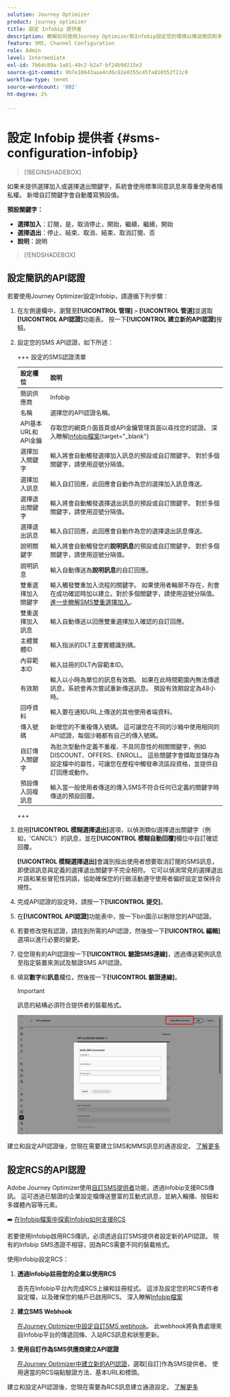 ```yaml
---
solution: Journey Optimizer
product: journey optimizer
title: 設定 Infobip 提供者
description: 瞭解如何使用Journey Optimizer和Infobip設定您的環境以傳送簡訊和多媒體簡訊
feature: SMS, Channel Configuration
role: Admin
level: Intermediate
exl-id: 7b6dc89a-1a81-49c2-b2a7-bf24b9d215e3
source-git-commit: 9b7e10643aaa4cd6c82e0355c45fa810352f21c0
workflow-type: tm+mt
source-wordcount: '882'
ht-degree: 2%

---
```


# 設定 Infobip 提供者 {#sms-configuration-infobip}

>[!BEGINSHADEBOX]

如果未提供選擇加入或選擇退出關鍵字，系統會使用標準同意訊息來尊重使用者隱私權。 新增自訂關鍵字會自動覆寫預設值。

**預設關鍵字：**

* **選擇加入**：訂閱，是，取消停止，開始，繼續，繼續，開始
* **選擇退出**：停止、結束、取消、結束、取消訂閱、否
* **說明**：說明

>[!ENDSHADEBOX]

## 設定簡訊的API認證

若要使用Journey Optimizer設定Infobip，請遵循下列步驟：

1. 在左側邊欄中，瀏覽至&#x200B;**[!UICONTROL 管理]** `>` **[!UICONTROL 管道]**&#x200B;並選取&#x200B;**[!UICONTROL API認證]**&#x200B;功能表。 按一下&#x200B;**[!UICONTROL 建立新的API認證]**&#x200B;按鈕。

1. 設定您的SMS API認證，如下所述：

   +++ 設定的SMS認證清單

   | 設定欄位 | 說明 |
   |---|---|    
   | 簡訊供應商 | Infobip |
   | 名稱 | 選擇您的API認證名稱。 |
   | API基本URL和API金鑰 | 存取您的網頁介面首頁或API金鑰管理頁面以尋找您的認證。 深入瞭解[Infobip檔案](https://www.infobip.com/docs/api){target="_blank"} |
   | 選擇加入關鍵字 | 輸入將會自動觸發選擇加入訊息的預設或自訂關鍵字。 對於多個關鍵字，請使用逗號分隔值。 |
   | 選擇加入訊息 | 輸入自訂回應，此回應會自動作為您的選擇加入訊息傳送。 |
   | 選擇退出關鍵字 | 輸入將會自動觸發選擇退出訊息的預設或自訂關鍵字。 對於多個關鍵字，請使用逗號分隔值。 |
   | 選擇退出訊息 | 輸入自訂回應，此回應會自動作為您的選擇退出訊息傳送。 |
   | 說明關鍵字 | 輸入將會自動觸發您的&#x200B;**說明訊息**&#x200B;的預設或自訂關鍵字。 對於多個關鍵字，請使用逗號分隔值。 |
   | 說明訊息 | 輸入自動傳送為&#x200B;**說明訊息**&#x200B;的自訂回應。 |
   | 雙重選擇加入關鍵字 | 輸入觸發雙重加入流程的關鍵字。 如果使用者輪廓不存在，則會在成功確認時加以建立。對於多個關鍵字，請使用逗號分隔值。 [進一步瞭解SMS雙重選擇加入](https://video.tv.adobe.com/v/3440291/?captions=chi_hant&learn=on)。 |
   | 雙重選擇加入訊息 | 輸入自動傳送以回應雙重選擇加入確認的自訂回應。 |
   | 主體實體ID | 輸入指派的DLT主要實體識別碼。 |
   | 內容範本ID | 輸入註冊的DLT內容範本ID。 |
   | 有效期 | 輸入以小時為單位的訊息有效期。 如果在此時間範圍內無法傳遞訊息，系統會再次嘗試重新傳送訊息。 預設有效期設定為48小時。 |
   | 回呼資料 | 輸入要在通知URL上傳送的其他使用者端資料。 |
   | 傳入號碼 | 新增您的不重複傳入號碼。 這可讓您在不同的沙箱中使用相同的API認證，每個沙箱都有自己的傳入號碼。 |
   | 自訂傳入關鍵字 | 為批次型動作定義不重複、不具同意性的相關關鍵字，例如DISCOUNT、OFFERS、ENROLL。 這些關鍵字會擷取並儲存為設定檔中的屬性，可讓您在歷程中觸發串流區段資格，並提供自訂回應或動作。 |
   | 預設傳入回複訊息 | 輸入當一般使用者傳送的傳入SMS不符合任何已定義的關鍵字時傳送的預設回覆。 |

   +++

1. 啟用&#x200B;**[!UICONTROL 模糊選擇退出]**&#x200B;選項，以偵測類似選擇退出關鍵字（例如，&#39;CANCIL&#39;）的訊息，並在&#x200B;**[!UICONTROL 模糊自動回覆]**&#x200B;欄位中自訂確認回覆。

   **[!UICONTROL 模糊選擇退出]**&#x200B;會識別指出使用者想要取消訂閱的SMS訊息，即使該訊息與定義的選擇退出關鍵字不完全相符。 它可以偵測常見的選擇退出片語和某些冒犯性詞語，協助確保您的行銷活動遵守使用者偏好設定並保持合規性。

1. 完成API認證的設定時，請按一下&#x200B;**[!UICONTROL 提交]**。

1. 在&#x200B;**[!UICONTROL API認證]**&#x200B;功能表中，按一下bin圖示以刪除您的API認證。

1. 若要修改現有認證，請找到所需的API認證，然後按一下&#x200B;**[!UICONTROL 編輯]**&#x200B;選項以進行必要的變更。

1. 從您現有的API認證按一下&#x200B;**[!UICONTROL 驗證SMS連線]**，透過傳送範例訊息至指定裝置來測試及驗證SMS API認證。

1. 填寫&#x200B;**數字**&#x200B;和&#x200B;**訊息**&#x200B;欄位，然後按一下&#x200B;**[!UICONTROL 驗證連線]**。

   >[!IMPORTANT]
   >
   >訊息的結構必須符合提供者的裝載格式。

   ![](assets/verify-connection.png)

建立和設定API認證後，您現在需要建立SMS和MMS訊息的通道設定。 [了解更多](sms-configuration-surface.md)

## 設定RCS的API認證

Adobe Journey Optimizer使用[自訂SMS提供者](sms-configuration-custom.md)功能，透過Infobip支援RCS傳訊。 這可透過已驗證的企業設定檔傳送豐富的互動式訊息，並納入輪播、按鈕和多媒體內容等元素。

➡️ [在Infobip檔案中探索Infobip如何支援RCS](https://www.infobip.com/docs/api/channels/rcs)

若要使用Infobip啟用RCS傳訊，必須透過自訂SMS提供者設定新的API認證。 現有的Infobip SMS憑證不相容，因為RCS需要不同的裝載格式。

使用Infobip設定RCS：

1. **透過Infobip註冊您的企業以使用RCS**

   首先在Infobip平台內完成RCS上線和註冊程式。 這涉及設定您的RCS寄件者設定檔，以及確保您的帳戶已啟用RCS。 深入瞭解[Infobip檔案](https://www.infobip.com/docs/rcs/get-started)

1. **建立SMS Webhook**

   [在Journey Optimizer中設定自訂SMS webhook](sms-configuration-custom.md#webhook)。 此webhook將負責處理來自Infobip平台的傳遞回條、入站RCS訊息和狀態更新。

1. **使用自訂作為SMS供應商建立API認證**

   [在Journey Optimizer中建立新的API認證](sms-configuration-custom.md#api-credential)，選取[自訂]作為SMS提供者。 使用適當的RCS端點驗證方法、基本URL和標頭。

建立和設定API認證後，您現在需要為RCS訊息建立通道設定。 [了解更多](sms-configuration-surface.md)
